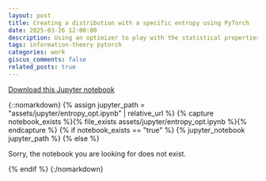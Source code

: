 ```yaml
---
layout: post
title: Creating a distribution with a specific entropy using PyTorch
date: 2025-03-26 12:00:00
description: Using an optimizer to play with the statistical properties of a distribution.
tags: information-theory pytorch
categories: work
giscus_comments: false
related_posts: true
---
```


<a href="https://raw.githubusercontent.com/ddegenaro/ddegenaro.github.io/main/assets/jupyter/entropy_opt.ipynb" download>Download this Jupyter notebook</a>

{::nomarkdown}
{% assign jupyter_path = "assets/jupyter/entropy_opt.ipynb" | relative_url %}
{% capture notebook_exists %}{% file_exists assets/jupyter/entropy_opt.ipynb %}{% endcapture %}
{% if notebook_exists == "true" %}
{% jupyter_notebook jupyter_path %}
{% else %}

<p>Sorry, the notebook you are looking for does not exist.</p>
{% endif %}
{:/nomarkdown}
